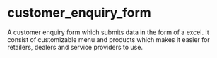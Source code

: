 # customer_enquiry_form
A customer enquiry form which submits data in the form of a excel. It consist of customizable menu and products which makes it easier for retailers, dealers and service providers to use.
